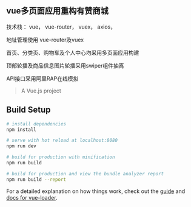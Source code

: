 ## vue多页面应用重构有赞商城

技术栈： vue， vue-router， vuex， axios，

地址管理使用 vue-router及vuex


首页、分类页、购物车及个人中心均采用多页面应用构建


顶部轮播及商品信息图片轮播采用swiper组件抽离


API接口采用阿里RAP在线模拟


> A Vue.js project

## Build Setup

``` bash
# install dependencies
npm install

# serve with hot reload at localhost:8080
npm run dev

# build for production with minification
npm run build

# build for production and view the bundle analyzer report
npm run build --report
```

For a detailed explanation on how things work, check out the [guide](http://vuejs-templates.github.io/webpack/) and [docs for vue-loader](http://vuejs.github.io/vue-loader).
